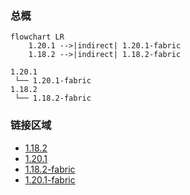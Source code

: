 ### 总概

```mermaid
flowchart LR
    1.20.1 -->|indirect| 1.20.1-fabric
    1.18.2 -->|indirect| 1.18.2-fabric
```

```
1.20.1
 └── 1.20.1-fabric
1.18.2
 └── 1.18.2-fabric
```

### 链接区域

- [1.18.2](/projects/1.18/assets/vanity-viking-pack/vanity_viking)
- [1.20.1](/projects/1.20/assets/vanity-viking-pack/vanity_viking)
- [1.18.2-fabric](/projects/1.18-fabric/assets/vanity-viking-pack/vanity_viking)
- [1.20.1-fabric](/projects/1.20-fabric/assets/vanity-viking-pack/vanity_viking)